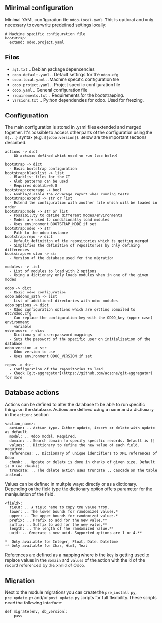 ## Minimal configuration

Minimal YAML configuration file `odoo.local.yaml`. This is optional and only necessary
to overwrite predefined settings locally:

```
# Machine specific configuration file
bootstrap:
  extend: odoo.project.yaml
```

## Files

- `apt.txt` .. Debian package dependencies
- `odoo.default.yaml` .. Default settings for the `odoo.cfg`
- `odoo.local.yaml` .. Machine specific configuration file
- `odoo.project.yaml` .. Project specific configuration file
- `odoo.yaml` .. General configuration file
- `requirements.txt` .. Requirements for the bootstrapping.
- `versions.txt` .. Python dependencies for odoo. Used for freezing.

## Configuration

The main configuration is stored in .yaml files extended and merged together. It's
possible to access other parts of the configuration using the `${...}` syntax (e.g.
`${odoo:version}`). Below are the important sections described.

```
actions -> dict
  - DB actions defined which need to run (see below)

bootstrap -> dict
  - Basic bootstrap configuration
bootstrap:blacklist -> list
  - Blacklist files for the CI
  - Glob patterns can be used
  - Requires doblib>=0.8
bootstrap:coverage -> bool
  - Enable/disable the coverage report when running tests
bootstrap:extend -> str or list
  - Extend the configuration with another file which will be loaded in order
bootstrap:mode -> str or list
  - Possibility to define different modes/environments
  - Modes are used to conditionally load modules
  - Uses environment BOOTSTRAP_MODE if set
bootstrap:odoo -> str
  - Path to the odoo instance
bootstrap:repo -> dict
  - Default definition of the repositories which is getting merged
  - Simplifies the definition of repositories by only defining differences
bootstrap:version -> str
  - Version of the database used for the migration

modules: -> list
  - List of modules to load with 2 options
  - Using a dictionary only loads modules when in one of the given modes

odoo -> dict
  - Basic odoo configuration
odoo:addons_path -> list
  - List of additional directories with odoo modules
odoo:options -> dict
  - Odoo configuration options which are getting compiled to etc/odoo.cfg
  - Can replace the configuration key with the ODOO_key (upper case) environment
    variable
odoo:users -> dict
  - Dictionary of user:password mappings
  - Sets the password of the specific user on initialization of the database
odoo:version -> str
  - Odoo version to use
  - Uses environment ODOO_VERSION if set

repos -> dict
  - Configuration of the repositories to load
  - Check [git-aggregator](https://github.com/acsone/git-aggregator) for more
```

## Database actions

Actions can be defined to alter the database to be able to run specific things on the
database. Actions are defined using a name and a dictionary in the `actions` section.

```
<action_name>:
  action: .. Action type. Either update, insert or delete with update as default.
  model: .. Odoo model. Required.
  domain: .. Search domain to specify specific records. Default is []
  values: .. Dictionary to define the new value of each field. Required.
  references: .. Dictionary of unique identifiers to XML references of Odoo
  chunk: .. Update or delete is done in chunks of given size. Default is 0 (no chunks).
  truncate: .. The delete action uses truncate .. cascade on the table instead.
```

Values can be defined in multiple ways: directly or as a dictionary. Depending on the
field type the dictionary option offers parameter for the manipulation of the field.

```
<field>:
  field: .. A field name to copy the value from.
  lower: .. The lower bounds for randomized values.*
  upper: .. The upper bounds for randomized values.*
  prefix: .. Prefix to add for the new value.**
  suffix: .. Suffix to add for the new value.**
  length: .. The length of the randomized value.**
  uuid: .. Generate a new uuid. Supported options are 1 or 4.**

*  Only available for Integer, Float, Date, Datetime
** Only available for Char, Html, Text
```

References are defined as a mapping where is the key is getting used to replace values
in the `domain` and `values` of the action with the id of the record referenced by the
xmlid of Odoo.

## Migration

Next to the module migrations you can create the `pre_install.py`, `pre_update.py`
and/or `post_update.py` scripts for full flexibility. These scripts need the following
interface:

```
def migrate(env, db_version):
    pass
```
